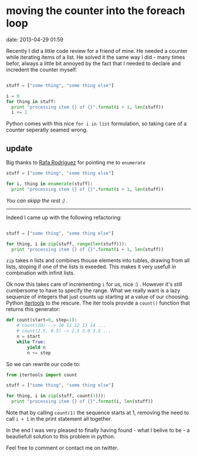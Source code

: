 # moving the counter into the foreach loop

date: 2013-04-29 01:59

Recently I did a little code review for a friend of mine.
He needed a counter while iterating items of a list.
He solved it the same way I did - many times befor, always a little bit annoyed by the fact that I needed to declare and incredent the counter myself.

``` python 

stuff = ["some thing", "some thing else"]

i = 0
for thing in stuff:
  print "processing item {} of {}".format(i + 1, len(stuff))
  i += 1

```

Python comes with this nice `for i in list` formulation, so taking care of a counter seperatly seamed wrong.

## update


Big thanks to [Rafa Rodríguez](https://plus.google.com/108719046880594833475/posts) for pointing me to `enumerate`

``` python
stuff = ["some thing", "some thing else"]

for i, thing in enumerate(stuff):
  print "processing item {} of {}".format(i + 1, len(stuff))

```

*You can skipp the rest :) .*

<!-- more -->
----

Indeed I came up with the following refactoring:

``` python 

stuff = ["some thing", "some thing else"]

for thing, i in zip(stuff, range(len(stuff))):
  print "processing item {} of {}".format(i + 1, len(stuff))

```

`zip` takes n lists and combines thouse elements into tubles, drawing from all lists, stoping if one of the lists is exeeded. This makes it very usefull in combination with infinit lists.

Ok now this takes care of incrementing `i` for us, nice :) .
However it's still cumbersome to have to specify the range.
What we really want is a lazy sequenze of integers that just counts up starting at a value of our choosing.
Python [itertools](http://docs.python.org/2/library/itertools.html) to the rescure.
The iter tools provide a `count()` function that returns this generator:

```python
def count(start=0, step=1):
    # count(10) --> 10 11 12 13 14 ...
    # count(2.5, 0.5) -> 2.5 3.0 3.5 ...
    n = start
    while True:
        yield n
        n += step
```

So we can rewrite our code to:

``` python 
from itertools import count

stuff = ["some thing", "some thing else"]

for thing, i in zip(stuff, count(1))):
  print "processing item {} of {}".format(i, len(stuff))
```

Note that by calling `count(1)` the sequence starts at 1,
removing the need to call `i + 1` in the print statement all together.

In the end I was very pleased to finally having found - what I belive to be - a beautiefull solution to this problem in python.

Feel free to comment or contact me on twitter.

